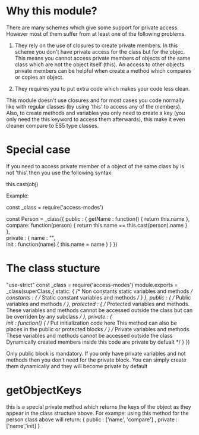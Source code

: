# Why this module?

There are many schemes which give some support for private access.
However most of them suffer from at least one of the following problems.

1. They rely on the use of closures to create private members. 
   In this scheme you don't have private access for the class but for the objec.
   This means you cannot access private members of objects of the same class which are not
   the object itself (this).  An access to other objects private members can be helpful when
   create a method which compares or copies an object.
   
2. They requires you to put extra code which makes your code less clean.


This module doesn't use closures and for most cases you code normally like with regular classes (by using 'this' to access  any of the members).
Also, to create methods and variables you only need to create a key (you only need the this keyword to access them afterwards),
this make it even cleaner compare to ES5 type classes.



# Special case

If you need to access private member of a object of the same class by is not 'this' then you use the following syntax:

this.cast(obj)

Example:

const _class = require('access-modes')

const Person = _class({
    public : {
        getName : function() {
            return this.name
        }, 
        compare: function(person) {
            return this.name == this.cast(person).name
        }       
    },    
    private : {
        name : "",  
        init : function(name) {
            this.name = name
        } 
    }
})




# The class stucture


"use-strict"
const _class = require('access-modes')
module.exports = _class(superClass,{
    static: {
        /*
            Non constants static variables and methods 
        */
        constants : {
            /*
                Static constant variables and methods
            */
        }
    },
    public : {
        /*
            Public variables and methods
        */
    },
    protected : { 
        /*
            Protected variables and methods.
            These variables and methods cannot be accessed outside the class
            but can be overriden by any subclass
        */
    },
    private : {  
        init : function() {
            /*
              Put initialization code here
              This method can also be places in the public or protected blocks
            */
        }
        /*
        Private variables and methods.
        These variables and methods cannot be accessed outside the class
        Dynamically created members inside this code are private by defualt
        */
    }
})


Only public block is mandatory.
If you only have private variables and not methods then you don't need for the private block.
You can simply create them dynamically and they will become private by default


# getObjectKeys

this is a special private method which returns the keys of the object as they appear in the class structure above.
For exampe:  using this method for the person class above will return:
    {   public : ['name', 'compare'] ,  private : ['name','init] }




